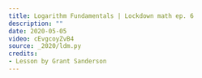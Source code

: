 ```yaml
---
title: Logarithm Fundamentals | Lockdown math ep. 6
description: ""
date: 2020-05-05
video: cEvgcoyZvB4
source: _2020/ldm.py
credits:
- Lesson by Grant Sanderson
---
```

